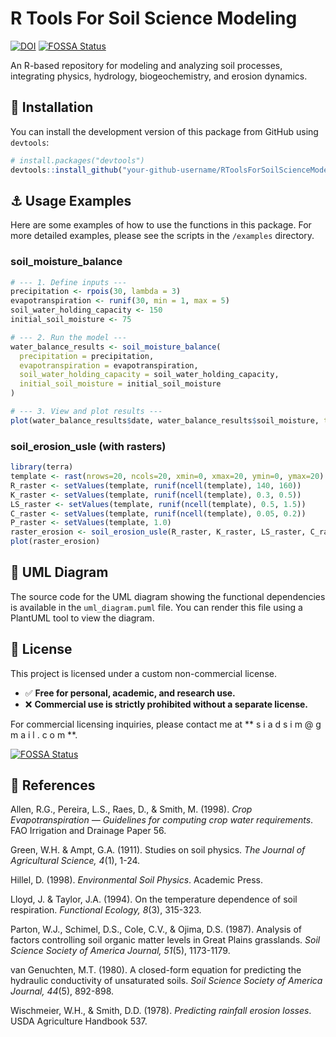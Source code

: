 # R Tools For Soil Science Modeling
[![DOI](https://zenodo.org/badge/1032774832.svg)](https://doi.org/10.5281/zenodo.16748629)
[![FOSSA Status](https://app.fossa.com/api/projects/git%2Bgithub.com%2FSIADSiM%2FRToolsForSoilScienceModeling.svg?type=shield)](https://app.fossa.com/projects/git%2Bgithub.com%2FSIADSiM%2FRToolsForSoilScienceModeling?ref=badge_shield)

An R-based repository for modeling and analyzing soil processes, integrating physics, hydrology, biogeochemistry, and erosion dynamics.

## 👷 Installation

You can install the development version of this package from GitHub using `devtools`:

```r
# install.packages("devtools")
devtools::install_github("your-github-username/RToolsForSoilScienceModeling_DEV")
```


## ⚓ Usage Examples

Here are some examples of how to use the functions in this package. For more detailed examples, please see the scripts in the `/examples` directory.

### soil_moisture_balance

```r
# --- 1. Define inputs ---
precipitation <- rpois(30, lambda = 3)
evapotranspiration <- runif(30, min = 1, max = 5)
soil_water_holding_capacity <- 150
initial_soil_moisture <- 75

# --- 2. Run the model ---
water_balance_results <- soil_moisture_balance(
  precipitation = precipitation,
  evapotranspiration = evapotranspiration,
  soil_water_holding_capacity = soil_water_holding_capacity,
  initial_soil_moisture = initial_soil_moisture
)

# --- 3. View and plot results ---
plot(water_balance_results$date, water_balance_results$soil_moisture, type = 'l')
```

### soil_erosion_usle (with rasters)

```r
library(terra)
template <- rast(nrows=20, ncols=20, xmin=0, xmax=20, ymin=0, ymax=20)
R_raster <- setValues(template, runif(ncell(template), 140, 160))
K_raster <- setValues(template, runif(ncell(template), 0.3, 0.5))
LS_raster <- setValues(template, runif(ncell(template), 0.5, 1.5))
C_raster <- setValues(template, runif(ncell(template), 0.05, 0.2))
P_raster <- setValues(template, 1.0)
raster_erosion <- soil_erosion_usle(R_raster, K_raster, LS_raster, C_raster, P_raster)
plot(raster_erosion)
```

## 🧩 UML Diagram

The source code for the UML diagram showing the functional dependencies is available in the `uml_diagram.puml` file. You can render this file using a PlantUML tool to view the diagram.
## 📜 License

This project is licensed under a custom non-commercial license.

* ✅ **Free for personal, academic, and research use.**
* ❌ **Commercial use is strictly prohibited without a separate license.**

For commercial licensing inquiries, please contact me at ** s i a d s i m @ g m a i l . c o m  **.


[![FOSSA Status](https://app.fossa.com/api/projects/git%2Bgithub.com%2FSIADSiM%2FRToolsForSoilScienceModeling.svg?type=large)](https://app.fossa.com/projects/git%2Bgithub.com%2FSIADSiM%2FRToolsForSoilScienceModeling?ref=badge_large)

## 📑 References

Allen, R.G., Pereira, L.S., Raes, D., & Smith, M. (1998). *Crop Evapotranspiration — Guidelines for computing crop water requirements*. FAO Irrigation and Drainage Paper 56.

Green, W.H. & Ampt, G.A. (1911). Studies on soil physics. *The Journal of Agricultural Science, 4*(1), 1-24.

Hillel, D. (1998). *Environmental Soil Physics*. Academic Press.

Lloyd, J. & Taylor, J.A. (1994). On the temperature dependence of soil respiration. *Functional Ecology, 8*(3), 315-323.

Parton, W.J., Schimel, D.S., Cole, C.V., & Ojima, D.S. (1987). Analysis of factors controlling soil organic matter levels in Great Plains grasslands. *Soil Science Society of America Journal, 51*(5), 1173-1179.

van Genuchten, M.T. (1980). A closed-form equation for predicting the hydraulic conductivity of unsaturated soils. *Soil Science Society of America Journal, 44*(5), 892-898.

Wischmeier, W.H., & Smith, D.D. (1978). *Predicting rainfall erosion losses*. USDA Agriculture Handbook 537.